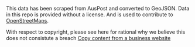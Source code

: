This data has been scraped from AusPost and converted to GeoJSON. Data in this
repo is provided without a license. And is used to contribute to
[OpenStreetMaps](https://osm.org/).

With respect to copyright, please see here for rational why we believe this
does not consistute a breach [Copy content from a business
website](https://wiki.openstreetmap.org/wiki/Copy_content_from_a_business_website)
